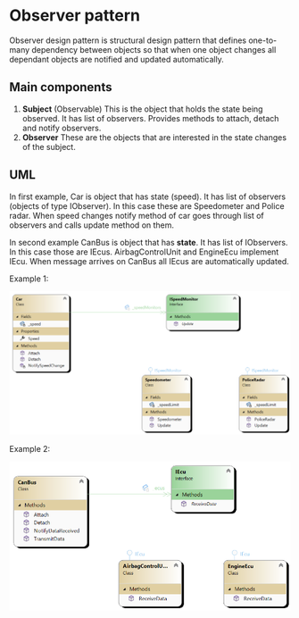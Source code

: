 ﻿# Observer pattern
Observer design pattern is structural design pattern that defines one-to-many dependency between objects so that
when one object changes all dependant objects are notified and updated automatically.

## Main components
1. **Subject** (Observable) This is the object that holds the state being observed. It has list of observers. Provides
methods to attach, detach and notify observers.
2. **Observer** These are the objects that are interested in the state changes of the subject.

## UML

In first example, Car is object that has state (speed). It has list of observers (objects of type IObserver). In this case
these are Speedometer and Police radar. When speed changes notify method of car goes through list of observers and calls
update method on them.

In second example CanBus is object that has **state**. It has list of IObservers. In this case those are IEcus. AirbagControlUnit
and EngineEcu implement IEcu. When message arrives on CanBus all IEcus are automatically updated.

Example 1:

![Class diagram](Observer.png)

Example 2:

![Class diagram](Observer-Example2.png)
